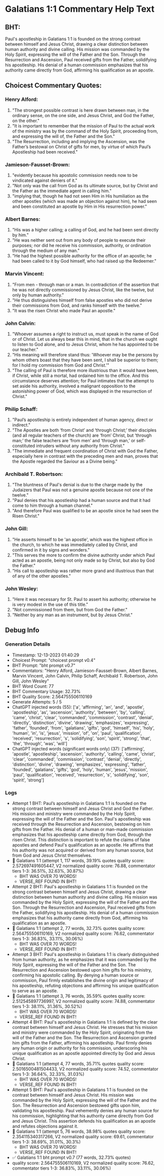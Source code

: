 # Galatians 1:1 Commentary Help Text

## BHT:
Paul's apostleship in Galatians 1:1 is founded on the strong contrast between himself and Jesus Christ, drawing a clear distinction between human authority and divine calling. His mission was commanded by the Holy Spirit, expressing the will of the Father and the Son. Through the Resurrection and Ascension, Paul received gifts from the Father, solidifying his apostleship. His denial of a human commission emphasizes that his authority came directly from God, affirming his qualification as an apostle.

## Choicest Commentary Quotes:
### Henry Alford:
1. "The strongest possible contrast is here drawn between man, in the ordinary sense, on the one side, and Jesus Christ, and God the Father, on the other."
2. "It is important to remember that the mission of Paul to the actual work of the ministry was by the command of the Holy Spirit, proceeding from, and expressing the will of, the Father and the Son."
3. "The Resurrection, including and implying the Ascension, was the Father’s bestowal on Christ of gifts for men, by virtue of which Paul’s Apostleship had been received."

### Jamieson-Fausset-Brown:
1. "evidently because his apostolic commission needs now to be vindicated against deniers of it."
2. "Not only was the call from God as its ultimate source, but by Christ and the Father as the immediate agent in calling him."
3. "implying that, though he had not seen Him in His humiliation as the other apostles (which was made an objection against him), he had seen and been constituted an apostle by Him in His resurrection power."

### Albert Barnes:
1. "His was a higher calling; a calling of God, and he had been sent directly by him." 
2. "He was neither sent out from any body of people to execute their purposes; nor did he receive his commission, authority, or ordination through the medium of any man." 
3. "He had the highest possible authority for the office of an apostle; he had been called to it by God himself, who had raised up the Redeemer."

### Marvin Vincent:
1. "From men - through man or a man. In contradiction of the assertion that he was not directly commissioned by Jesus Christ, like the twelve, but only by human authority." 
2. "He thus distinguishes himself from false apostles who did not derive their commissions from God, and ranks himself with the twelve." 
3. "It was the risen Christ who made Paul an apostle."

### John Calvin:
1. "Whoever assumes a right to instruct us, must speak in the name of God or of Christ. Let us always bear this in mind, that in the church we ought to listen to God alone, and to Jesus Christ, whom he has appointed to be our teacher." 
2. "His meaning will therefore stand thus: 'Whoever may be the persons by whom others boast that they have been sent, I shall be superior to them; for I hold my commission from God and Christ.'"
3. "The calling of Paul is therefore more illustrious than it would have been, if Christ, while still a mortal, had ordained him to the office. And this circumstance deserves attention; for Paul intimates that the attempt to set aside his authority, involved a malignant opposition to the astonishing power of God, which was displayed in the resurrection of Christ."

### Philip Schaff:
1. "Paul’s apostleship is entirely independent of human agency, direct or indirect."
2. "The Apostles are both ‘from Christ’ and ‘through Christ;’ their disciples (and all regular teachers of the church) are ‘from’ Christ, but ‘through man;’ the false teachers are ‘from men’ and ‘through man,’ or self-constituted intruders without any authority from Christ."
3. "The immediate and frequent coordination of Christ with God the Father, especially here in contrast with the preceding men and man, proves that the Apostle regarded the Saviour as a Divine being."

### Archibald T. Robertson:
1. "The bluntness of Paul's denial is due to the charge made by the Judaizers that Paul was not a genuine apostle because not one of the twelve."
2. "Paul denies that his apostleship had a human source and that it had come to him through a human channel."
3. "And therefore Paul was qualified to be an apostle since he had seen the Risen Christ."

### John Gill:
1. "He asserts himself to be 'an apostle', which was the highest office in the church, to which he was immediately called by Christ, and confirmed in it by signs and wonders."
2. "This serves the more to confirm the divine authority under which Paul acted as an apostle, being not only made so by Christ, but also by God the Father."
3. "His call to apostleship was rather more grand and illustrious than that of any of the other apostles."

### John Wesley:
1. "Here it was necessary for St. Paul to assert his authority; otherwise he is very modest in the use of this title."
2. "Not commissioned from them, but from God the Father."
3. "Neither by any man as an instrument, but by Jesus Christ."


## Debug Info
### Generation Details
- Timestamp: 12-13-2023 01:40:29
- Choicest Prompt: "choicest prompt v0.4"
- BHT Prompt: "bht prompt v0.7"
- Commentators: "Henry Alford, Jamieson-Fausset-Brown, Albert Barnes, Marvin Vincent, John Calvin, Philip Schaff, Archibald T. Robertson, John Gill, John Wesley"
- BHT Word Count: 77
- BHT Commentary Usage: 32.73%
- BHT Quality Score: 2.564755506110169
- Generate Attempts: 5 / 5
- ChatGPT injected words (55):
	['a', 'affirming', 'an', 'and', 'apostle', 'apostleship', 'as', 'ascension', 'authority', 'between', 'by', 'calling', 'came', 'christ', 'clear', 'commanded', 'commission', 'contrast', 'denial', 'directly', 'distinction', 'divine', 'drawing', 'emphasizes', 'expressing', 'father', 'founded', 'from', 'galatians', 'gifts', 'god', 'himself', 'his', 'holy', 'human', 'in', 'is', 'jesus', 'mission', 'of', 'on', 'paul', 'qualification', 'received', 'resurrection', 's', 'solidifying', 'son', 'spirit', 'strong', 'that', 'the', 'through', 'was', 'will']
- ChatGPT injected words (significant words only) (37):
	['affirming', 'apostle', 'apostleship', 'ascension', 'authority', 'calling', 'came', 'christ', 'clear', 'commanded', 'commission', 'contrast', 'denial', 'directly', 'distinction', 'divine', 'drawing', 'emphasizes', 'expressing', 'father', 'founded', 'galatians', 'gifts', 'god', 'holy', 'human', 'jesus', 'mission', 'paul', 'qualification', 'received', 'resurrection', 's', 'solidifying', 'son', 'spirit', 'strong']

### Logs
- Attempt 1 BHT: Paul’s apostleship in Galatians 1:1 is founded on the strong contrast between himself and Jesus Christ and God the Father. His mission and ministry were commanded by the Holy Spirit, expressing the will of the Father and the Son. Paul's apostleship was received through the Resurrection and Ascension, bestowing on him gifts from the Father. His denial of a human or man-made commission emphasizes that his apostleship came directly from God, through the risen Christ. This distinction is important to refute the claims of false apostles and defend Paul's qualification as an apostle. He affirms that his authority was not acquired or derived from any human source, but from God and Jesus Christ themselves.
- 🔄 Galatians 1:1 (attempt 1, 117 words, 39.19% quotes quality score: 2.572697491605447, V2 normalized quality score: 76.88, commentator tiers 1-3: 36.51%, 32.63%, 30.87%) 
	- BHT WAS OVER 70 WORDS! 
	- VERSE_REF FOUND IN BHT!
- Attempt 2 BHT: Paul's apostleship in Galatians 1:1 is founded on the strong contrast between himself and Jesus Christ, drawing a clear distinction between human authority and divine calling. His mission was commanded by the Holy Spirit, expressing the will of the Father and the Son. Through the Resurrection and Ascension, Paul received gifts from the Father, solidifying his apostleship. His denial of a human commission emphasizes that his authority came directly from God, affirming his qualification as an apostle.
- 🔄 Galatians 1:1 (attempt 2, 77 words, 32.73% quotes quality score: 2.564755506110169, V2 normalized quality score: 76.62, commentator tiers 1-3: 36.83%, 33.11%, 30.06%) 
	- BHT WAS OVER 70 WORDS! 
	- VERSE_REF FOUND IN BHT!
- Attempt 3 BHT: Paul's apostleship in Galatians 1:1 is clearly distinguished from human authority, as he emphasizes that it was commanded by the Holy Spirit, expressing the will of the Father and the Son. The Resurrection and Ascension bestowed upon him gifts for his ministry, confirming his apostolic calling. By denying a human source or commission, Paul firmly establishes the divine origin and legitimacy of his apostleship, refuting objections and affirming his unique qualification to serve as an apostle.
- 🔄 Galatians 1:1 (attempt 3, 76 words, 35.59% quotes quality score: 2.512545897736997, V2 normalized quality score: 74.88, commentator tiers 1-3: 38.11%, 31.36%, 30.52%) 
	- BHT WAS OVER 70 WORDS! 
	- VERSE_REF FOUND IN BHT!
- Attempt 4 BHT: Paul's apostleship in Galatians 1:1 is defined by the clear contrast between himself and Jesus Christ. He stresses that his mission and ministry were commanded by the Holy Spirit, originating from the will of the Father and the Son. The Resurrection and Ascension granted him gifts from the Father, affirming his apostleship. Paul firmly denies any human origin or authority for his commission, underscoring his unique qualification as an apostle appointed directly by God and Jesus Christ.
- 🔄 Galatians 1:1 (attempt 4, 77 words, 35.71% quotes quality score: 2.5016500481504433, V2 normalized quality score: 74.52, commentator tiers 1-3: 36.64%, 32.33%, 31.03%) 
	- BHT WAS OVER 70 WORDS! 
	- VERSE_REF FOUND IN BHT!
- Attempt 5 BHT: Paul's apostleship in Galatians 1:1 is founded on the contrast between himself and Jesus Christ. His mission was commanded by the Holy Spirit, expressing the will of the Father and the Son. The Resurrection and Ascension bestowed gifts upon him, validating his apostleship. Paul vehemently denies any human source for his commission, highlighting that his authority came directly from God and Jesus Christ. This assertion defends his qualification as an apostle and refutes objections against it.
- 🔄 Galatians 1:1 (attempt 5, 76 words, 38.98% quotes quality score: 2.354115340317266, V2 normalized quality score: 69.61, commentator tiers 1-3: 38.69%, 31.01%, 30.3%) 
	- BHT WAS OVER 70 WORDS! 
	- VERSE_REF FOUND IN BHT!
- ✅ Galatians 1:1 bht prompt v0.7 (77 words, 32.73% quotes)
- quality score: 2.564755506110169, V2 normalized quality score: 76.62, commentator tiers 1-3: 36.83%, 33.11%, 30.06%)